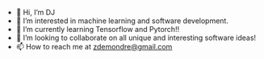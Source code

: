 - 👋 Hi, I’m DJ
- 👀 I’m interested in machine learning and software development.
- 🌱 I’m currently learning Tensorflow and Pytorch!!
- 💞️ I’m looking to collaborate on all unique and interesting software ideas!
- 📫 How to reach me at zdemondre@gmail.com

<!---
Kiritothedon/Kiritothedon is a ✨ special ✨ repository because its `README.md` (this file) appears on your GitHub profile.
You can click the Preview link to take a look at your changes.
--->
